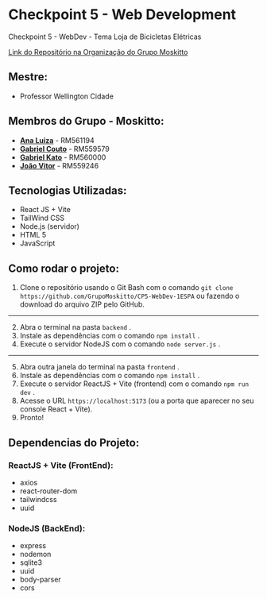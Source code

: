 # Checkpoint 5 - Web Development
Checkpoint 5 - WebDev - Tema Loja de Bicicletas Elétricas

[Link do Repositório na Organização do Grupo Moskitto](https://github.com/GrupoMoskitto/CP5-WebDev-1ESPA)

## Mestre: 
- Professor Wellington Cidade

## Membros do Grupo - **Moskitto**:
- [**Ana Luiza**](https://github.com/anarand) - RM561194
- [**Gabriel Couto**](https://github.com/rouri404) - RM559579
- [**Gabriel Kato**](https://github.com/kato8088) - RM560000
- [**João Vitor**](https://github.com/joaomatosq) - RM559246

## Tecnologias Utilizadas:
- React JS + Vite
- TailWind CSS
- Node.js (servidor)
- HTML 5
- JavaScript

## Como rodar o projeto:
1. Clone o repositório usando o Git Bash com o comando `git clone https://github.com/GrupoMoskitto/CP5-WebDev-1ESPA` ou fazendo o download do arquivo ZIP pelo GitHub.

<hr>

2. Abra o terminal na pasta `backend` .
3. Instale as dependências com o comando `npm install` .
4. Execute o servidor NodeJS com o comando `node server.js` .

<hr>

5. Abra outra janela do terminal na pasta `frontend` .
6. Instale as dependências com o comando `npm install` .
7. Execute o servidor ReactJS + Vite (frontend) com o comando `npm run dev` .
8. Acesse o URL `https://localhost:5173` (ou a porta que aparecer no seu console React + Vite).
9. Pronto!

## Dependencias do Projeto:
### ReactJS + Vite (FrontEnd):
- axios
- react-router-dom
- tailwindcss
- uuid

### NodeJS (BackEnd):
- express
- nodemon
- sqlite3
- uuid
- body-parser
- cors